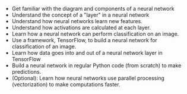 * Get familiar with the diagram and components of a neural network
* Understand the concept of a "layer" in a neural network
* Understand how neural networks learn new features.
* Understand how activations are calculated at each layer.
* Learn how a neural network can perform classification on an image.
* Use a framework, TensorFlow, to build a neural network for classification of an image.
* Learn how data goes into and out of a neural network layer in TensorFlow
* Build a neural network in regular Python code (from scratch) to make predictions.
* (Optional): Learn how neural networks use parallel processing (vectorization) to make computations faster.
